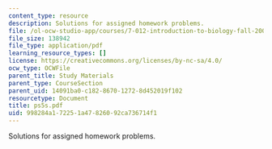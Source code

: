 ```yaml
---
content_type: resource
description: Solutions for assigned homework problems.
file: /ol-ocw-studio-app/courses/7-012-introduction-to-biology-fall-2004/998284a172251a47826092ca736714f1_ps5s.pdf
file_size: 138942
file_type: application/pdf
learning_resource_types: []
license: https://creativecommons.org/licenses/by-nc-sa/4.0/
ocw_type: OCWFile
parent_title: Study Materials
parent_type: CourseSection
parent_uid: 14091ba0-c182-8670-1272-8d452019f102
resourcetype: Document
title: ps5s.pdf
uid: 998284a1-7225-1a47-8260-92ca736714f1
---
```

Solutions for assigned homework problems.